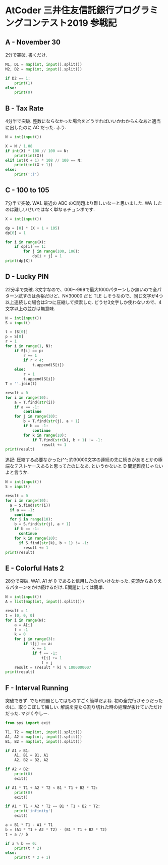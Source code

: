 # AtCoder 三井住友信託銀行プログラミングコンテスト2019 参戦記

## A - November 30

2分で突破. 書くだけ.

```python
M1, D1 = map(int, input().split())
M2, D2 = map(int, input().split())

if D2 == 1:
    print(1)
else:
    print(0)
```

## B - Tax Rate

4分半で突破. 整数にならなかった場合をどうすればいいかわからんなあと適当に出したのに AC だった. ふう.

```python
N = int(input())

X = N / 1.08
if int(X) * 108 // 100 == N:
    print(int(X))
elif int(X + 1) * 108 // 100 == N:
    print(int(X + 1))
else:
    print(':(')
```

## C - 100 to 105

7分半で突破. WA1. 最近の ABC のC問題より難しいなーと思いました. WA したのは難しいせいではなく単なるチョンボです.

```python
X = int(input())

dp = [0] * (X + 1 + 105)
dp[0] = 1

for i in range(X):
    if dp[i] == 1:
        for j in range(100, 106):
            dp[i + j] = 1
print(dp[X])
```

## D - Lucky PIN

22分半で突破. 3文字なので、000～999で最大1000パターンしか無いので全パターン試すのは余裕だけど、N≤30000 だと TLE しそうなので、同じ文字が4つ以上連続した場合は3つに圧縮して探索した. どうせ3文字しか使わないので、4文字以上の並びは無意味.

```python
N = int(input())
S = input()

t = [S[0]]
p = S[0]
r = 1
for i in range(1, N):
    if S[i] == p:
        r += 1
        if r < 4:
            t.append(S[i])
    else:
        r = 1
        t.append(S[i])
T = ''.join(t)

result = 0
for i in range(10):
    a = T.find(str(i))
    if a == -1:
        continue
    for j in range(10):
        b = T.find(str(j), a + 1)
        if b == -1:
            continue
        for k in range(10):
            if T.find(str(k), b + 1) != -1:
                result += 1
print(result)
```

追記: 圧縮する必要なかった(^^; 約30000文字の連続の先に続きがあるとかの極端なテストケースあると思ってたのになあ. というかないと D 問題難度じゃないよと言うか.

```python
N = int(input())
S = input()

result = 0
for i in range(10):
  a = S.find(str(i))
  if a == -1:
    continue
  for j in range(10):
    b = S.find(str(j), a + 1)
    if b == -1:
      continue
    for k in range(10):
      if S.find(str(k), b + 1) != -1:
        result += 1
print(result)
```

## E - Colorful Hats 2

28分で突破. WA1. A1 が 0 であると信用したのがいけなかった. 先頭からありえるパターンをかけ続けるだけ. E問題にしては簡単.

```python
N = int(input())
A = list(map(int, input().split()))

result = 1
t = [0, 0, 0]
for i in range(N):
    a = A[i]
    f = -1
    k = 0
    for j in range(3):
        if t[j] == a:
            k += 1
            if f == -1:
                t[j] += 1
                f = j
    result = (result * k) % 1000000007
print(result)
```

## F - Interval Running

突破できず. でもF問題としてはものすごく簡単だよね. 初の全完行けそうだったのに、取りこぼして悔しい. 解説を見たら割り切れた時の処理が抜けていただけだった. マジくやしー.

```python
from sys import exit

T1, T2 = map(int, input().split())
A1, A2 = map(int, input().split())
B1, B2 = map(int, input().split())

if A1 > B1:
    A1, B1 = B1, A1
    A2, B2 = B2, A2

if A2 < B2:
    print(0)
    exit()

if A1 * T1 + A2 * T2 < B1 * T1 + B2 * T2:
    print(0)
    exit()

if A1 * T1 + A2 * T2 == B1 * T1 + B2 * T2:
    print('infinity')
    exit()

a = B1 * T1 - A1 * T1
b = (A1 * T1 + A2 * T2) - (B1 * T1 + B2 * T2)
t = a // b

if a % b == 0:
    print(t * 2)
else:
    print(t * 2 + 1)
```
